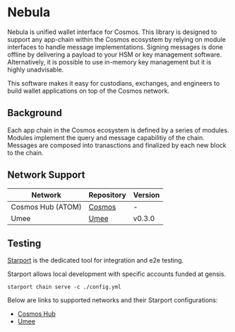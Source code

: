 # Nebula
Nebula is unified wallet interface for Cosmos. This library is designed to support any app-chain within the Cosmos ecosystem by relying on module interfaces to handle message implementations. Signing messages is done offline by delivering a payload to your HSM or key management software. Alternatively, it is possible to use in-memory key management but it is highly unadvisable.

This software makes it easy for custodians, exchanges, and engineers to build wallet applications on top of the Cosmos network.

## Background
Each app chain in the Cosmos ecosystem is defined by a series of modules. Modules implement the query and message capabilitiy of the chain. Messages are composed into tranasctions and finalized by each new block to the chain.


## Network Support
| Network      | Repository | Version |
| ----------- | ----------- | -----------|
| Cosmos Hub (ATOM) | [Cosmos](https://github.com/cosmos/gaia)| - |
| Umee |[Umee](https://github.com/umee-network/umee) | v0.3.0|

## Testing
[Starport](https://github.com/tendermint/starport) is the dedicated tool for integration and e2e testing.

Starport allows local development with specific accounts funded at gensis.

    starport chain serve -c ./config.yml

Below are links to supported networks and their Starport configurations:
* [Cosmos Hub](https://github.com/cosmos/gaia/blob/main/config.yml)
* [Umee](https://github.com/umee-network/umee/blob/main/starport.ci.yml)